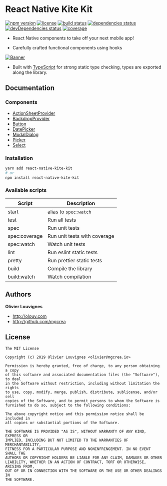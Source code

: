 # React Native Kite Kit

[![npm version](https://img.shields.io/npm/v/react-native-kite-kit.svg)](https://github.com/mgcrea/react-native-kite-kit/releases)
[![license](https://img.shields.io/github/license/mgcrea/react-native-kite-kit.svg?style=flat)](https://tldrlegal.com/license/mit-license)
[![build status](https://travis-ci.com/mgcrea/react-native-kite-kit.svg?branch=master)](https://travis-ci.com/mgcrea/react-native-kite-kit)
[![dependencies status](https://david-dm.org/mgcrea/react-native-kite-kit/status.svg)](https://david-dm.org/mgcrea/react-native-kite-kit)
[![devDependencies status](https://david-dm.org/mgcrea/react-native-kite-kit/dev-status.svg)](https://david-dm.org/mgcrea/react-native-kite-kit?type=dev)
[![coverage](https://codecov.io/gh/mgcrea/react-native-kite-kit/branch/master/graph/badge.svg)](https://codecov.io/gh/mgcrea/react-native-kite-kit)

- React Native components to take off your next mobile app!

- Carefully crafted functional components using hooks

[![Banner](https://mgcrea.github.io/react-native-kite-kit/images/logo_social.png)](https://github.com/mgcrea/react-native-kite-kit)

- Built with [TypeScript](https://www.typescriptlang.org/) for strong static type checking, types are exported along the library.

## Documentation

### Components

- [ActionSheetProvider](./packages/action-sheet-provider)
- [BackdropProvider](./packages/backdrop-provider)
- [Button](./packages/button)
- [DatePicker](./packages/date-picker)
- [ModalDialog](./packages/modal-dialog)
- [Picker](./packages/picker)
- [Select](./packages/select)

### Installation

```bash
yarn add react-native-kite-kit
# or
npm install react-native-kite-kit
```

### Available scripts

| **Script**    | **Description**              |
| ------------- | ---------------------------- |
| start         | alias to `spec:watch`        |
| test          | Run all tests                |
| spec          | Run unit tests               |
| spec:coverage | Run unit tests with coverage |
| spec:watch    | Watch unit tests             |
| lint          | Run eslint static tests      |
| pretty        | Run prettier static tests    |
| build         | Compile the library          |
| build:watch   | Watch compilation            |

## Authors

**Olivier Louvignes**

- http://olouv.com
- http://github.com/mgcrea

## License

```
The MIT License

Copyright (c) 2019 Olivier Louvignes <olivier@mgcrea.io>

Permission is hereby granted, free of charge, to any person obtaining a copy
of this software and associated documentation files (the "Software"), to deal
in the Software without restriction, including without limitation the rights
to use, copy, modify, merge, publish, distribute, sublicense, and/or sell
copies of the Software, and to permit persons to whom the Software is
furnished to do so, subject to the following conditions:

The above copyright notice and this permission notice shall be included in
all copies or substantial portions of the Software.

THE SOFTWARE IS PROVIDED "AS IS", WITHOUT WARRANTY OF ANY KIND, EXPRESS OR
IMPLIED, INCLUDING BUT NOT LIMITED TO THE WARRANTIES OF MERCHANTABILITY,
FITNESS FOR A PARTICULAR PURPOSE AND NONINFRINGEMENT. IN NO EVENT SHALL THE
AUTHORS OR COPYRIGHT HOLDERS BE LIABLE FOR ANY CLAIM, DAMAGES OR OTHER
LIABILITY, WHETHER IN AN ACTION OF CONTRACT, TORT OR OTHERWISE, ARISING FROM,
OUT OF OR IN CONNECTION WITH THE SOFTWARE OR THE USE OR OTHER DEALINGS IN
THE SOFTWARE.
```
